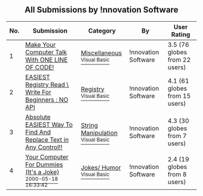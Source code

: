 ﻿<div align="center">

## All Submissions by \!nnovation Software

</div>

No.  | Submission | Category | By   | User Rating
---- | ---------- | -------- | ---- | -----------
1 | [Make Your Computer Talk With ONE LINE OF CODE\!<br />](https://github.com/Planet-Source-Code/nnovation-software-make-your-computer-talk-with-one-line-of-code__1-8654) | [Miscellaneous<br /><sup>Visual Basic</sup>](../ByCategory/miscellaneous__1-1.md) | \!nnovation Software | 3.5 (76 globes from 22 users)
2 | [EASIEST Registry Read \\ Write For Beginners : NO API<br />](https://github.com/Planet-Source-Code/nnovation-software-easiest-registry-read-write-for-beginners-no-api__1-9401) | [Registry<br /><sup>Visual Basic</sup>](../ByCategory/registry__1-36.md) | \!nnovation Software | 4.1 (61 globes from 15 users)
3 | [Absolute EASIEST Way To Find And Replace Text in Any Control\!\!<br />](https://github.com/Planet-Source-Code/nnovation-software-absolute-easiest-way-to-find-and-replace-text-in-any-control__1-12526) | [String Manipulation<br /><sup>Visual Basic</sup>](../ByCategory/string-manipulation__1-5.md) | \!nnovation Software | 4.3 (30 globes from 7 users)
4 | [Your Computer For Dummies \(It's a Joke\)<br /><sup>2000-05-18 16:33:42</sup>](https://github.com/Planet-Source-Code/nnovation-software-your-computer-for-dummies-it-s-a-joke__1-8185) | [Jokes/ Humor<br /><sup>Visual Basic</sup>](../ByCategory/jokes-humor__1-40.md) | \!nnovation Software | 2.4 (19 globes from 8 users)
